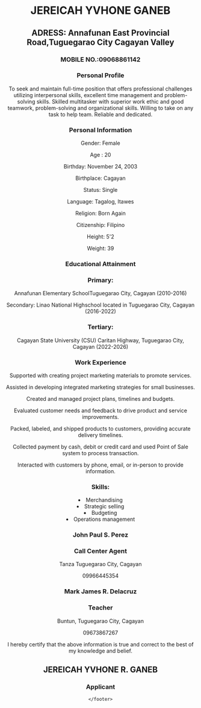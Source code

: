 <!DOCTYPE html>
<html lang="en">
<head>
    <meta charset="UTF-8">
    <meta name="viewport" content="width=device-width, initial-scale=1.0">
    <title>Resume Website</title>
    <link rel="stylesheet" href="styles.css">
</head>



<body>
    <header>
        <h1>JEREICAH YVHONE GANEB</h1>
        <h2> ADRESS: Annafunan East Provincial Road,Tuguegarao City Cagayan Valley </h2>
        <h3>MOBILE NO.:09068861142 </h3>
       <section id="Personal Profile">
       <h3>Personal Profile</h3>
       <div> 
<p>To seek and maintain full-time position that offers professional challenges utilizing interpersonal skills, excellent time management and problem-solving skills. Skilled multitasker with superior work ethic and good teamwork, problem-solving and organizational skills. Willing to take on any task to help team. Reliable and dedicated.</p>
       </div>
</section>
 <section id="Personal Information ">
       <h3>Personal Information</h3>

   <p>Gender: Female</p>
   <p>Age : 20</p>
   <p>Birthday: November 24, 2003</p>
   <p>Birthplace: Cagayan</p>
   <p>Status: Single</p>
   <p>Language: Tagalog, Itawes</p>
   <p>Religion: Born Again</p>
   <p>Citizenship: Filipino</p>
   <p>Height: 5'2</p>
   <p>Weight: 39</p>

 <section id="Educational Attainment">
       <h3>Educational Attainment</h3>


<section id="Primary:">
       <h3> Primary:</h3>
     <p>Annafunan Elementary SchoolTuguegarao City, Cagayan
(2010-2016)</p>
 <p>Secondary: Linao National Highschool located in Tuguegarao City, Cagayan
​ (2016-2022)</p>

  <section id="Tertiary:">
       <h3>Tertiary:</h3>

 <p>Cagayan State University (CSU) Caritan Highway, Tuguegarao City, Cagayan
 (2022-2026)</p>

 <section id="​Work Experience">
       <h3>​Work Experience</h3>
 <p>Supported with creating project marketing materials to promote services.</p>
 <p>Assisted in developing integrated marketing strategies for small businesses.</p>
 <p>Created and managed project plans, timelines and budgets.</p>
 <p>Evaluated customer needs and feedback to drive product and service improvements.</p>
 <p>Packed, labeled, and shipped products to customers, providing accurate delivery timelines.</p>
 <p>Collected payment by cash, debit or credit card and used Point of Sale system to process transaction.</p>
 <p>Interacted with customers by phone, email, or in-person to provide information.</p> 

<section id="Skills:">
       <h3>Skills:</h3>

   <li>Merchandising</li>
   <li>Strategic selling</li>
   <li>Budgeting</li>
   <li>Operations management</li>

 <section id="John Paul S. Perez">
 <h3>John Paul S. Perez</h3>
 <section id="Call Center Agent">
 <h3>Call Center Agent</h3>
 <P> Tanza Tuguegarao City, Cagayan</p>
 <P>09966445354</p>

 <section id=" Mark James R. Delacruz">
 <h3> Mark James R. Delacruz</h3>
<section id="Teacher">
 <h3>Teacher</h3>
<p>Buntun, Tuguegarao City, Cagayan</p>
<p>09673867267</p>

<p>I hereby certify that the above information is true and correct to the best of my knowledge and belief.</p>
 </section>
<h2>JEREICAH YVHONE R. GANEB</h2>

<h3>Applicant</h3>








    </footer>
</body>
</html>
